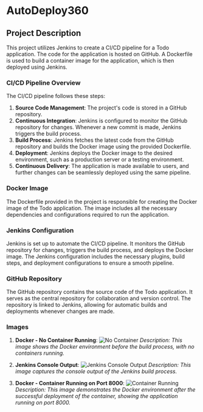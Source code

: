 # AutoDeploy360

## Project Description

This project utilizes Jenkins to create a CI/CD pipeline for a Todo application. The code for the application is hosted on GitHub. A Dockerfile is used to build a container image for the application, which is then deployed using Jenkins.

### CI/CD Pipeline Overview

The CI/CD pipeline follows these steps:

1. **Source Code Management**: The project's code is stored in a GitHub repository.
2. **Continuous Integration**: Jenkins is configured to monitor the GitHub repository for changes. Whenever a new commit is made, Jenkins triggers the build process.
3. **Build Process**: Jenkins fetches the latest code from the GitHub repository and builds the Docker image using the provided Dockerfile.
4. **Deployment**: Jenkins deploys the Docker image to the desired environment, such as a production server or a testing environment.
5. **Continuous Delivery**: The application is made available to users, and further changes can be seamlessly deployed using the same pipeline.

### Docker Image

The Dockerfile provided in the project is responsible for creating the Docker image of the Todo application. The image includes all the necessary dependencies and configurations required to run the application.

### Jenkins Configuration

Jenkins is set up to automate the CI/CD pipeline. It monitors the GitHub repository for changes, triggers the build process, and deploys the Docker image. The Jenkins configuration includes the necessary plugins, build steps, and deployment configurations to ensure a smooth pipeline.

### GitHub Repository

The GitHub repository contains the source code of the Todo application. It serves as the central repository for collaboration and version control. The repository is linked to Jenkins, allowing for automatic builds and deployments whenever changes are made.

### Images

1. **Docker - No Container Running**:
   ![No Container](https://github.com/muqsitmalik/AutoDeploy360/assets/119352536/aa94fe9a-f7cc-41da-a50a-aee82916e064)
   *Description: This image shows the Docker environment before the build process, with no containers running.*

2. **Jenkins Console Output**:
   ![Jenkins Console Output](https://github.com/muqsitmalik/AutoDeploy360/assets/119352536/43f03d6d-9be2-4b14-a63d-dcd7738d9767)
   *Description: This image captures the console output of the Jenkins build process.*

3. **Docker - Container Running on Port 8000**:
   ![Container Running](https://github.com/muqsitmalik/AutoDeploy360/assets/119352536/2aaac83d-8b91-4e9b-9c9f-ddec265cea9e)
   *Description: This image demonstrates the Docker environment after the successful deployment of the container, showing the application running on port 8000.*



